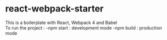 # react-webpack-starter
This is a boilerplate with React, Webpack 4 and Babel<br/>
To run the project :
  -npm start : development mode
  -npm build : production mode
